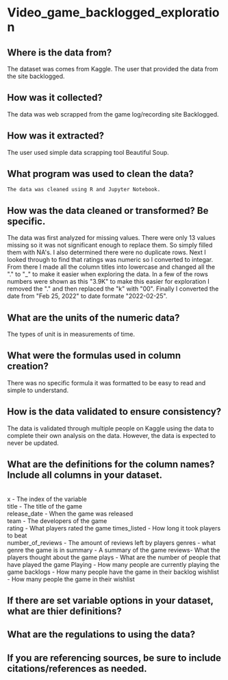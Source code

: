 # Video_game_backlogged_exploration

## Where is the data from? ​
The dataset was comes from Kaggle. The user that provided the data from the site backlogged. 

    
## How was it collected?​
The data was web scrapped from the game log/recording site Backlogged.
    
## How was it extracted?​
The user used simple data scrapping tool Beautiful Soup.    

## What program was used to clean the data?​
    The data was cleaned using R and Jupyter Notebook.

## How was the data cleaned or transformed? Be specific.​
The data was first analyzed for missing values. There were only 13 values missing so it was not significant enough to replace them. So simply filled them with NA's. I also determined there were no duplicate rows. Next I looked through to find that ratings was numeric so I converted to integar. From there I made all the column titles into lowercase and changed all the "." to "_" to make it easier when exploring the data. In a few of the rows numbers were shown as this "3.9K" to make this easier for exploration I removed the "." and then replaced the "k" with "00". Finally I converted the date from "Feb 25, 2022" to date formate "2022-02-25".

## What are the units of the numeric data?​
The types of unit is in measurements of time.

## What were the formulas used in column creation?​
There was no specific formula it was formatted to be easy to read and simple to understand.

## How is the data validated to ensure consistency?​
The data is validated through multiple people on Kaggle using the data to complete their own analysis on the data. However, the data is expected to never be updated.  

## What are the definitions for the column names? Include all columns in your dataset.​
<br> x - The index of the variable 
<br> title - The title of the game
<br> release_date - When the game was released 
<br> team - The developers of the game
<br> rating - What players rated the game
times_listed - How long it took players to beat    
number_of_reviews - The amount of reviews left by players 
genres - what genre the game is in 
summary - A summary of the game 
reviews- What the players thought about the game 
plays - What are the number of people that have played the game 
Playing - How many people are currently playing the game 
backlogs - How many people have the game in their backlog 
wishlist - How many people the game in their wishlist

 
## If there are set variable options in your dataset, what are thier definitions? ​


## What are the regulations to using the data? 


## If you are referencing sources, be sure to include citations/references as needed.
